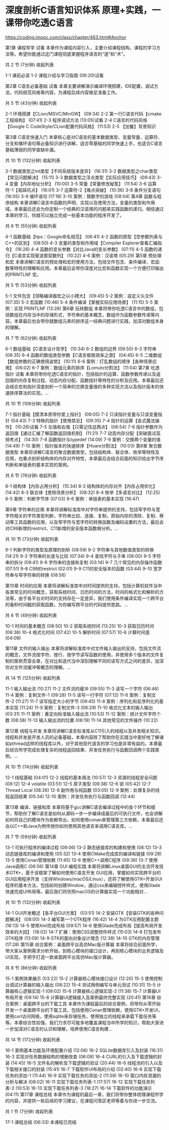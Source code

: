 # 深度剖析C语言知识体系 原理+实践，一课带你吃透C语言

https://coding.imooc.com/class/chapter/463.html#Anchor



第1章 课程导学 试看
本章作为课程内容引入，主要介绍课程结构，课程的学习方法等。希望你能通过这门课程彻底掌握程序语言的“道”和“术”。

共 2 节 (7分钟) 收起列表

 1-1 课前必读
 1-2 课程介绍与学习指南 (06:20)试看


第2章 C语言必备基础 试看
本章主要讲解演示编译环境搭建，IDE配置，调试方法，代码规范风格等内容，为课程后续内容做足准备工作。

共 5 节 (43分钟) 收起列表

 2-1 环境搭建【CLion/MSVC/MinGW】 (09:34)
 2-2 第一行C语言代码【cmake工程结构】 (07:41)
 2-3 程序调试方法 (13:05)试看
 2-4 C语言的代码风格【Google C CodeStyle/CLion配置代码风格】 (11:53)
 2-5 【加餐】背景知识

第3章 C语言快速入门
本章核心是对C语言的基本数据类型、变量常量、运算符、分支和循环语句等必备知识进行讲解，适合零基础的同学快速上手，也适合C语言基础薄弱的同学查缺补漏。

共 10 节 (132分钟) 收起列表

 3-1 数据类型之int类型【不同系统版本差异】 (16:31)
 3-2 数据类型之char类型【常见问题解决】 (15:11)
 3-3 数据类型之浮点类型【实际应用技巧】 (09:43)
 3-4 变量【内存地址分析】 (10:00)
 3-5 常量【常量修改秘笈】 (11:54)
 3-6 运算符-1【易踩坑点】 (16:01)
 3-7 运算符-2【难点突破】 (10:36)
 3-8 条件分支语句 (16:05)
 3-9 循环语句 (17:18)
 3-10 案例：猜数字的游戏 (08:04)
第4章 函数与程序结构
本章讲解C语言中函数的声明、实现以及使用方法，变量的类型和作用域。本章最后还会为你定制一个经典的汉诺塔的问题来实践函数的递归。相信通过本章的学习，你就可以独立完成一些基本功能的程序开发了。

共 6 节 (55分钟) 收起列表

 4-1 函数基础【tips：Google命名规范】 (06:41)
 4-2 函数的原型【空参数列表与 C++的区别】 (08:50)
 4-3 变量的类型和作用域【Compiler Explorer查看汇编指令】 (16:26)
 4-4 函数的变长参数【对比Java的变长参数】 (07:11)
 4-5 函数的递归【C语言实现斐波那契数列】 (10:22)
 4-6 案例：汉诺塔 (05:29)
第5章 预处理和宏
本章讲解C语言的预处理和宏的使用方法，包括文件包含、条件编译、宏函数等特性的理解和应用。本章最后会带你深度对比宏和函数实现一个方便打印输出的PRINTLNF 宏。

共 5 节 (53分钟) 收起列表

 5-1 文件包含【领略编译器宏之以小搏大】 (09:45)
 5-2 案例：自定义头文件 (07:35)
 5-3 宏函数 (10:46)
 5-4 条件编译【掌握实际应用场景】 (11:15)
 5-5 案例：实现 PRINTLNF (13:26)
第6章 玩转数组
本章将带你吃透C语言中的数组，包括数组在内存当中的存储形式，字符串的基本概念，数组作为函数参数传递等内容。本章最后也会带你就数组元素的排序这一经典问题进行实践，加深对数组本身的理解。

共 7 节 (62分钟) 收起列表

 6-1 数组基础【C语言设计哲学】 (10:34)
 6-2 数组的边界 (09:50)
 6-3 字符串 (08:35)
 6-4 函数的数组类型参数【C语言极致效率之源】 (04:45)
 6-5 二维数组【数组参数的正确使用姿势】 (10:11)
 6-6 案例：打乱数组的顺序【各种场景应用】 (06:02)
 6-7 案例：数组元素的排序【Lomuto分割法】 (11:04)
第7章 吃透指针 试看
本章将带你吃透C语言的指针，包括指针的运算、函数参数传递以及返回值的内存复制过程、动态内存分配、函数指针等特性的分析及应用。本章最后还会结合宏和指针深度剖析一个简单的交换变量值的多种实现方法以及指针版本的快速排序算法的实现。...

共 10 节 (106分钟) 收起列表

 7-1 指针基础【摸清本质带你爱上指针】 (09:05)
 7-2 只读指针变量与只读变量指针 (04:43)
 7-3 特殊的指针【使用禁忌】 (09:35)
 7-4 指针的运算【各式魔法操作】 (10:26)试看
 7-5 左值和右值【只需记住这两点】 (06:54)
 7-6 指针参数作为返回值【通过汇编了解函数返回值机制】 (11:21)
 7-7 动态内存分配【突破面试高频考点】 (14:30)
 7-8 函数指针与typedef (14:09)
 7-9 案例：交换两个变量的值 (14:49)
 7-10 案例：指针版本的快速排序【Hoare分割法】 (10:03)
第8章 聚合数据类型
本章将讲解C语言的聚合数据类型，包括结构体、联合体、枚举等特性及应用，也重点剖析结构体的内存对齐特性，本章最后会结合前面的知识给出字节序判断和单链表的基本实现的案例。

共 6 节 (76分钟) 收起列表

 8-1 结构体【内存占用分析】 (15:34)
 8-2 结构体的内存对齐【内存占用优化】 (14:42)
 8-3 联合体【使用场景分析】 (08:32)
 8-4 枚举【多语言对比】 (12:25)
 8-5 案例：判断字节序 (07:03)
 8-6 案例：单链表的基本实现 (16:47)

第9章 字符串的应用
本章将讲解标准库中对字符串提供的支持，包括窄字符与宽字符相关的字符类型判断，字符串比较、连接、复制，原始内存的清除、复制、移动等工具函数的应用，以及窄字符与宽字符的转换函数及编码设置的方法，最后会对C99新增的restrict、C11新增的安全版本函数做分析。...

共 10 节 (73分钟) 收起列表

 9-1 判断字符的类型及原理的剖析 (08:59)
 9-2 字符串与其他数值类型的转换 (14:21)
 9-3 字符串的长度与比较 (07:34)
 9-4 查找字符与子串 (06:00)
 9-5 字符串的拆分 (09:41)
 9-6 字符串的连接和复制 (03:14)
 9-7 几个常见的内存操作函数 (07:51)
 9-8 C99的restrict (02:01)
 9-9 C11的安全版本的函数 (03:44)
 9-10 宽字符串与窄字符串的转换 (08:56)

第10章 时间的应用
本章将讲解标准库中对时间提供的支持，包括计算机软件当中各类常见的时间概念，获取系统时间、日历时间的方法，时间的格式化和解析的方法等，由于各平台对时间的支持存在一定差异，我们使用条件编译实现一个跨平台的毫秒时间戳的获取函数，为你编写跨平台的代码提供思路。...

共 6 节 (49分钟) 收起列表

 10-1 时间的基本概念 (08:50)
 10-2 获取系统时间 (13:25)
 10-3 获取日历时间 (06:36)
 10-4 格式化时间 (07:42)
 10-5 解析时间 (07:57)
 10-6 计算时间差 (04:09)

第11章 文件的输入输出
本章将讲解标准库中对文件输入输出的支持，包括文件流的概念，文件流按字符、按行、按字节读写函数的使用，并使用多个版本的文件复制的案例贯穿全章，在对比和迭代当中深刻理解不同的读写方式之间的差异，加深你对文件流缓冲等概念的理解。...

共 14 节 (125分钟) 收起列表

 11-1 输入输出流 (10:27)
 11-2 文件流的缓冲 (09:55)
 11-3 读写一个字符 (06:46)
 11-4 案例：复制文件-1 (09:28)
 11-5 读写一行字符 (07:12)
 11-6 案例：复制文件-2 (11:27)
 11-7 读写指定大小的字节 (09:45)
 11-8 案例：序列化和反序列化的基本实现 (11:24)
 11-9 案例：复制文件-3 (06:29)
 11-10 格式化文本的输入输出 (03:31)
 11-11 案例：重定向标准输入输出流 (10:53)
 11-12 案例：统计文件字符个数 (08:38)
 11-13 输入输出流的位置 (08:19)
 11-14 其他常见的文件操作 (10:22)
 
第12章 线程与并发
本章将讲解C语言标准库从C11引入的线程以及并发相关知识。线程和并发是开发人员的必备基础，本章内容除了帮助你在实践当中更好地了解诸如pthread这样的线程库以外，对于其他现代语言的学习也是非常有益的。本章最后综合所学完成处理复杂的线程返回结果、并发任务执行与函数回调两个实践案例。...

共 10 节 (74分钟) 收起列表

 12-1 线程基础 (04:01)
 12-2 线程的基本用法 (10:57)
 12-3 资源的线程安全问题 (09:12)
 12-4 volatile (03:51)
 12-5 原子类型 (09:38)
 12-6 锁 (05:42)
 12-7 Thread Local (08:26)
 12-8 副作用与纯函数 (03:05)
 12-9 案例：处理复杂的线程返回结果 (05:34)
 12-10 案例：并发任务执行与函数回调 (12:44)
 
第13章 编译、链接和库
本章将基于gcc讲解C语言编译过程中的各个环节和细节，帮助你了解C语言是如何从源码一步一步编译成最后的可执行文件，也会讲解如何将自己的模块作为依赖导出，如何使用conan来管理第三方依赖，本章最后还会以C++和Java为例传授你如何使用其他语言来调用C语言库。...

共 7 节 (59分钟) 收起列表

 13-1 可执行程序的编译过程 (09:06)
 13-2 静态链接库的构建和使用 (06:12)
 13-3 动态链接库的编译和使用 (05:32)
 13-4 使用CMake完成库的编译和链接 (09:28)
 13-5 使用Conan管理依赖 (11:45)
 13-6 使用C++调用C程序 (09:36)
 13-7 使用Java调用C (06:56)
第14章 GUI 编程实践
本章将讲解Linux桌面GUI的主流开发技术GTK+，基于该框架了解如何使用C语言开发 GUI应用，掌握如何实现跨平台的GUI应用程序开发（支持Windows/macOS/Linux），还将了解使用GTK+开发GUI程序的基本方法，包括如何创建Window，通过css来编辑控件样式，使用Glade快速完成UI布局等。最后我们将仿照macOS的计算器实现一个功能相对...

共 10 节 (132分钟) 收起列表

 14-1 GUI开发概述【各平台GUI方案】 (03:51)
 14-2 安装GTK【安装GTK的各种问题解决】 (08:00)
 14-3 编写第一个GTK程序 (16:42)
 14-4 为GTK应用配置主题 (16:13)
 14-5 使用Xml完成布局 (09:57)
 14-6 使用Glade完成布局【提高布局开发效率的大招】 (18:02)
 14-7 扩展：使用CSS调整控件样式 (15:03)
 14-8 打包发布GTK程序 (13:09)
 14-9 GTK的面向对象设计理念 (12:38)
 14-10 GTK的内存管理 (17:28)
第15章 综合案例：桌面跨平台高仿Mac版计算器
本章将综合前面所学，带大家从案例需求分析开始，到核心模块的接口设计，再到核心模块的业务逻辑及UI实现，手把手打造一款桌面跨平台高仿Mac版计算器。

共 8 节 (86分钟) 收起列表

 15-1 案例效果展示 (03:22)
 15-2 计算器核心模块接口设计 (12:20)
 15-3 使用控制台调试计算器的输入输出 (08:22)
 15-4 测试用例编写与单元测试 (10:31)
 15-5 计算器核心逻辑实现-1 (09:02)
 15-6 计算器核心逻辑实现-2 (11:38)
 15-7 计算器UI布局开发 (09:14)
 15-8 计算器UI逻辑接入及案例最终完整实现 (20:41)
第16章 综合案例：桌面跨平台的下载工具
本章作为课程最后的综合案例，将带你从零开始开发一个桌面跨平台的下载工具，包括使用Conan管理依赖，使用GTK+开发UI，使用curl访问网络，使用sqlite来存储任务，使用独立的线程来承载下载任务等等。本章综合性较强，我们力求尽可能多地覆盖课程当中所学的知识，帮助大家进一步加深对C语言的认识和理解，培养使用C语言构建...

共 14 节 (172分钟) 收起列表

 16-1 案例基本功能及环境配置介绍 (12:06)
 16-2 SQLite数据库引入及封装 (16:31)
 16-3 实现对任务数据结构的增删改查 (06:08)
 16-4 CURL的引入及下载逻辑的封装 (14:45)
 16-5 文件名的解析及下载逻辑的验证 (20:44)
 16-6 线程池的引入以及下载相关接口的封装 (15:41)
 16-7 下载软件UI布局的介绍 (02:40)
 16-8 实现下载任务的添加-1 (11:44)
 16-9 实现下载任务的添加-2 (11:59)
 16-10 窗口内存泄漏的分析与解决 (08:02)
 16-11 实现下载任务列表-1 (17:57)
 16-12 实现下载任务列表-2 (10:53)
 16-13 实现下载任务列表-3 (18:27)
 16-14 下载软件的功能演示 (04:11)
第17章 课程总结
本章作为课程的最后一章，我们将带你整体梳理课程所学的内容，并提供一些后续的学习建议，在课程问答区老师等着与你进一步交流。

共 1 节 (7分钟) 收起列表

 17-1 课程总结 (06:33)
本课程已完结